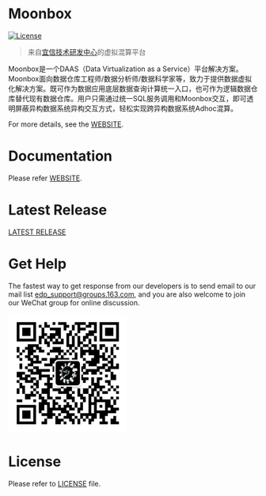 Moonbox
============

[![License](https://img.shields.io/badge/license-Apache%202-4EB1BA.svg)](https://www.apache.org/licenses/LICENSE-2.0.html)

> 来自[宜信](https://www.creditease.cn/)[技术研发中心](http://crdc.creditease.cn/)的虚拟混算平台

Moonbox是一个DAAS（Data Virtualization as a Service）平台解决方案。Moonbox面向数据仓库工程师/数据分析师/数据科学家等，致力于提供数据虚拟化解决方案。既可作为数据应用底层数据查询计算统一入口，也可作为逻辑数据仓库替代现有数据仓库。用户只需通过统一SQL服务调用和Moonbox交互，即可透明屏蔽异构数据系统异构交互方式，轻松实现跨异构数据系统Adhoc混算。

For more details, see the [WEBSITE](https://edp963.github.io/moonbox).

Documentation
=============
Please refer [WEBSITE](https://edp963.github.io/moonbox).

Latest Release
=============
[LATEST RELEASE](https://github.com/edp963/moonbox/releases/tag/0.2.0)

Get Help
============
The fastest way to get response from our developers is to send email to our mail list <edp_support@groups.163.com>,
and you are also welcome to join our WeChat group for online discussion.

![img-w150](https://github.com/edp963/edp-resource/raw/master/WeChat.jpg)


License
============
Please refer to [LICENSE](https://github.com/edp963/moonbox/blob/master/LICENSE) file.